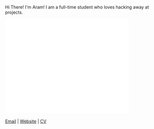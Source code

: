 Hi There! I'm Aram! I am a full-time student who loves hacking away at projects. 

<p align=""><img src="/github-metrics.svg" alt="Metrics" width="400"></p>

[Email](mailto:me@aram.sh) | [Website](https://aram.sh) | [CV](https://cv.aram.sh)
